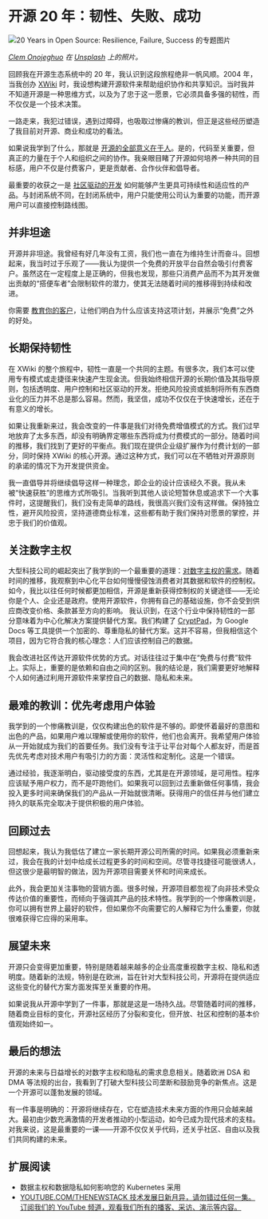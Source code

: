 # 开源 20 年：韧性、失败、成功

![20 Years in Open Source: Resilience, Failure, Success 的专题图片](https://cdn.thenewstack.io/media/2024/09/ed52641e-clem-onojeghuo-lyjeyq5iugu-unsplash-1024x698.jpg)

*[Clem Onojeghuo](https://unsplash.com/@clemono?utm_content=creditCopyText&utm_medium=referral&utm_source=unsplash) 在 [Unsplash](https://unsplash.com/photos/red-open-neon-signage-lYjEYq5iUGU?utm_content=creditCopyText&utm_medium=referral&utm_source=unsplash) 上的照片。*

回顾我在开源生态系统中的 20 年，我认识到这段旅程绝非一帆风顺。2004 年，当我创办 [XWiki](https://xwiki.com/) 时，我设想构建开源软件来帮助组织协作和共享知识。当时我并不知道开源是一种思维方式，以及为了忠于这一愿景，它必须具备多强的韧性，而不仅仅是一个技术决策。

一路走来，我犯过错误，遇到过障碍，也吸取过惨痛的教训，但正是这些经历塑造了我目前对开源、商业和成功的看法。

如果说我学到了什么，那就是 [开源的全部意义在于人](https://thenewstack.io/the-future-of-open-source-needs-more-give-and-less-take/)。是的，代码至关重要，但真正的力量在于个人和组织之间的协作。我亲眼目睹了开源如何培养一种共同的目标感，用户不仅是付费客户，更是贡献者、合作伙伴和倡导者。

最重要的收获之一是 [社区驱动的开发](https://thenewstack.io/why-the-best-open-source-is-community-led-open-source/) 如何能够产生更具可持续性和适应性的产品。与封闭系统不同，在封闭系统中，用户只能使用公司认为重要的功能，而开源用户可以直接控制路线图。

## 并非坦途

开源并非坦途。我曾经有好几年没有工资，我们也一直在为维持生计而奋斗。回想起来，我当时过于乐观了——我认为提供一个免费的开放平台自然会吸引付费客户。虽然这在一定程度上是正确的，但我也发现，那些只消费产品而不为其开发做出贡献的“搭便车者”会限制软件的潜力，使其无法随着时间的推移得到持续和改进。

你需要 [教育你的客户](https://thenewstack.io/want-killer-features-foster-dev-user-communication/)，让他们明白为什么应该支持这项计划，并展示“免费”之外的好处。

## 长期保持韧性

在 XWiki 的整个旅程中，韧性一直是一个共同的主题。有很多次，我们本可以使用专有模式或走捷径来快速产生现金流。但我始终相信开源的长期价值及其指导原则，包括透明度、用户控制和社区驱动的开发。拒绝风险投资或抵制将所有东西商业化的压力并不总是那么容易。然而，我坚信，成功不仅仅在于快速增长，还在于有意义的增长。

如果让我重新来过，我会改变的一件事是我们对待免费增值模式的方式。我们过早地放弃了太多东西，却没有明确界定哪些东西将成为付费模式的一部分。随着时间的推移，我们找到了更好的平衡点。我们现在提供企业级扩展作为付费计划的一部分，同时保持 XWiki 的核心开源。通过这种方式，我们可以在不牺牲对开源原则的承诺的情况下为开发提供资金。

我一直倡导并将继续倡导这样一种理念，即企业的设计应该经久不衰。我从未被“快速获胜”的思维方式所吸引。当我听到其他人谈论短暂休息或追求下一个大事件时，这提醒我们，我们没有走简单的路线，我很高兴我们没有这样做。保持独立性，避开风险投资，坚持道德商业标准，这些都有助于我们保持对愿景的掌控，并忠于我们的价值观。

## 关注数字主权

大型科技公司的崛起突出了我学到的一个最重要的道理：[对数字主权的需求](https://thenewstack.io/how-data-sovereignty-and-data-privacy-affect-your-kubernetes-adoption/)。随着时间的推移，我观察到中心化平台如何慢慢侵蚀消费者对其数据和软件的控制权。如今，我比以往任何时候都更加相信，开源是重新获得控制权的关键途径——无论你是个人、企业还是政府。使用开源软件，你拥有自己的基础设施，你不会受到供应商改变价格、条款甚至方向的影响。
我认识到，在这个行业中保持韧性的一部分意味着为中心化解决方案提供替代方案。我们构建了 [CryptPad](https://cryptpad.fr/)，为 Google Docs 等工具提供一个加密的、尊重隐私的替代方案。这并不容易，但我相信这个项目，因为它符合我的核心理念：人们应该控制自己的数据。

我会改进社区传达开源软件优势的方式。对话往往过于集中在“免费与付费”软件上。实际上，重要的是依赖和自由之间的区别。我的结论是，我们需要更好地解释个人如何通过利用开源软件来掌控自己的数据、隐私和未来。

## 最难的教训：优先考虑用户体验

我学到的一个惨痛教训是，仅仅构建出色的软件是不够的。即使怀着最好的意图和出色的产品，如果用户难以理解或使用你的软件，他们也会离开。我希望用户体验从一开始就成为我们的首要任务。我们没有专注于让平台对每个人都友好，而是首先优先考虑对技术用户有吸引力的方面：灵活性和定制化。这是一个错误。

通过经验，我逐渐明白，驱动接受度的东西，尤其是在开源领域，是可用性。程序应该赋予用户权力，而不是吓跑他们。如果我可以回到过去重新做任何事情，我会投入更多时间来确保我们的产品从一开始就很清晰。获得用户的信任并与他们建立持久的联系完全取决于提供积极的用户体验。

## 回顾过去

回想起来，我认为我低估了建立一家长期开源公司所需的时间。如果我必须重新来过，我会在我的计划中给成长过程更多的时间和空间。尽管寻找捷径可能很诱人，但这很少是最明智的做法，因为开源项目需要关怀和时间来成长。

此外，我会更加关注事物的营销方面。很多时候，开源项目都忽视了向非技术受众传达价值的重要性，而倾向于强调其产品的技术特性。我学到的一个惨痛教训是，你可以拥有世界上最好的软件，但如果你不向需要它的人解释它为什么重要，你就很难获得它应得的采用率。

## 展望未来

开源只会变得更加重要，特别是随着越来越多的企业高度重视数字主权、隐私和透明度。随着新的法规，特别是在欧洲，旨在针对大型科技公司，开源将在提供适应这些变化的替代方案方面发挥至关重要的作用。

如果说我从开源中学到了一件事，那就是这是一场持久战。尽管随着时间的推移，随着商业目标的变化，开源社区经历了分裂和变化，但开放、社区和控制的基本价值观始终如一。

## 最后的想法

开源的未来与日益增长的对数字主权和隐私的需求息息相关。随着欧洲 DSA 和 DMA 等法规的出台，我看到了打破大型科技公司垄断和鼓励竞争的新焦点。这是一个开源可以蓬勃发展的领域。

有一件事是明确的：开源将继续存在，它在塑造技术未来方面的作用只会越来越大。最初由少数充满激情的开发者推动的小型运动，如今已成为现代技术的支柱。对我来说，这是最重要的一课——开源不仅仅关乎代码，还关乎社区、自由以及我们共同构建的未来。

## 扩展阅读

*   数据主权和数据隐私如何影响您的 Kubernetes 采用
*   [YOUTUBE.COM/THENEWSTACK
    技术发展日新月异，请勿错过任何一集。订阅我们的 YouTube
    频道，观看我们所有的播客、采访、演示等内容。](https://youtube.com/thenewstack?sub_confirmation=1)